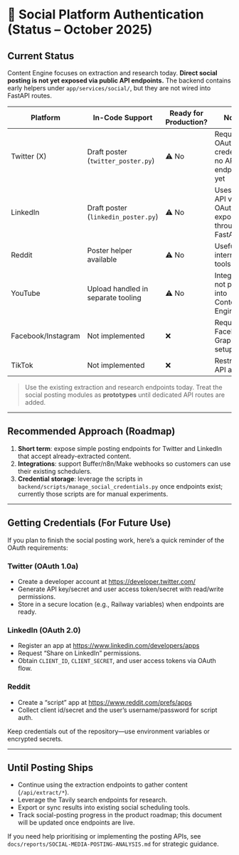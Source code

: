 # 🔐 Social Platform Authentication (Status – October 2025)

## Current Status

Content Engine focuses on extraction and research today. **Direct social posting is not yet exposed via public API endpoints.** The backend contains early helpers under `app/services/social/`, but they are not wired into FastAPI routes.

| Platform | In-Code Support | Ready for Production? | Notes |
|----------|-----------------|------------------------|-------|
| Twitter (X)   | Draft poster (`twitter_poster.py`) | ⚠️ No | Requires OAuth 1.0a credentials; no API endpoint yet |
| LinkedIn      | Draft poster (`linkedin_poster.py`) | ⚠️ No | Uses REST API via OAuth; not exposed through FastAPI |
| Reddit        | Poster helper available             | ⚠️ No | Useful for internal tools only |
| YouTube       | Upload handled in separate tooling  | ⚠️ No | Integration not ported into Content Engine API |
| Facebook/Instagram | Not implemented                 | ❌    | Requires Facebook Graph API setup |
| TikTok        | Not implemented                     | ❌    | Restricted API access |

> Use the existing extraction and research endpoints today. Treat the social posting modules as **prototypes** until dedicated API routes are added.

---

## Recommended Approach (Roadmap)

1. **Short term**: expose simple posting endpoints for Twitter and LinkedIn that accept already-extracted content.
2. **Integrations**: support Buffer/n8n/Make webhooks so customers can use their existing schedulers.
3. **Credential storage**: leverage the scripts in `backend/scripts/manage_social_credentials.py` once endpoints exist; currently those scripts are for manual experiments.

---

## Getting Credentials (For Future Use)

If you plan to finish the social posting work, here’s a quick reminder of the OAuth requirements:

### Twitter (OAuth 1.0a)
- Create a developer account at https://developer.twitter.com/
- Generate API key/secret and user access token/secret with read/write permissions.
- Store in a secure location (e.g., Railway variables) when endpoints are ready.

### LinkedIn (OAuth 2.0)
- Register an app at https://www.linkedin.com/developers/apps
- Request “Share on LinkedIn” permissions.
- Obtain `CLIENT_ID`, `CLIENT_SECRET`, and user access tokens via OAuth flow.

### Reddit
- Create a “script” app at https://www.reddit.com/prefs/apps
- Collect client id/secret and the user’s username/password for script auth.

Keep credentials out of the repository—use environment variables or encrypted secrets.

---

## Until Posting Ships

- Continue using the extraction endpoints to gather content (`/api/extract/*`).
- Leverage the Tavily search endpoints for research.
- Export or sync results into existing social scheduling tools.
- Track social-posting progress in the product roadmap; this document will be updated once endpoints are live.

If you need help prioritising or implementing the posting APIs, see `docs/reports/SOCIAL-MEDIA-POSTING-ANALYSIS.md` for strategic guidance.
